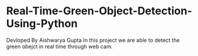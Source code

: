 # Real-Time-Green-Object-Detection-Using-Python

Devloped By Aishwarya Gupta
In this project we are able to detect the green obejct in real time through web cam.
